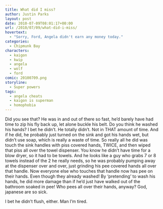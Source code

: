 ```yaml
---
title: What did I miss?
author: Justin Parks
layout: post
date: 2010-07-09T08:01:17+00:00
url: /2010/07/09/what-did-i-miss/
hovertext:
  - "Sorry, Ford, Angela didn't earn any money today."
categories:
  - Chipmunk Bay
characters:
  - kaigon
  - kwip
  - angela
  - wolf
  - ford
comic: 20100709.png
storyline:
  - Super powers
tags:
  - angela cheats
  - kaigon is superman
  - homophobia
---
```

Did you see that? He was in and out of there so fast, he&#8217;d barely have had time to zip his fly back up, let alone buckle his belt. Do you think he washed his hands? I bet he didn&#8217;t. He totally didn&#8217;t. Not in THAT amount of time. And if he did, he probably just turned on the sink and got his hands wet, but didn&#8217;t use soap, which is really a waste of time. So really all he did was touch the sink handles with piss covered hands, TWICE, and then wiped that piss all over the towel dispenser. You know he didn&#8217;t have time for a blow dryer, so it had to be towels. And he looks like a guy who grabs 7 or 8 towels instead of the 2 he really needs, so he was probably pumping away at the dispenser over and over, just grinding his pee covered hands all over that handle. Now everyone else who touches that handle now has pee on their hands. Even though they already washed! By &#8216;pretending&#8217; to wash his hands, he did more damage than if he&#8217;d just have walked out of the bathroom soaked in pee! Who pees all over their hands, anyway? God, japanese are so sick. 

I bet he didn&#8217;t flush, either. Man I&#8217;m tired.